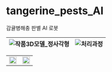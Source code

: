 # tangerine_pests_AI
감귤병해충 판별 AI 로봇


![작품3D모델_정사각형](https://github.com/user-attachments/assets/2364a101-d7e8-4a1f-bc10-79d6f429520e) | ![처리과정](https://github.com/user-attachments/assets/4103ab83-3d87-4683-a295-9508ccc65937)
---|---|


<table>
  <tr>
    <td><img src="https://github.com/user-attachments/assets/2364a101-d7e8-4a1f-bc10-79d6f429520e" style="width: 100%; height: auto;"></td>
    <td><img src="https://github.com/user-attachments/assets/4103ab83-3d87-4683-a295-9508ccc65937" style="width: 100%; height: auto;"></td>
  </tr>
</table>
